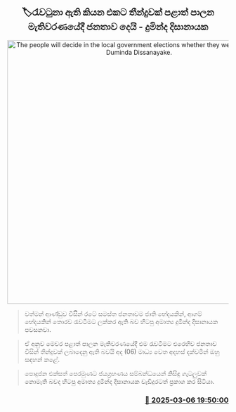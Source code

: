 <p align='center'><b><h2 align='center' title='The people will decide in the local government elections whether they were deceived – Duminda Dissanayake.'>🏷රැවටුනා ඇති කියන එකට තීන්දුවක් පළාත් පාලන මැතිවරණයේදී ජනතාව දෙයි - දුමින්ද දිසානායක</h2></b></p>
<p align='center'><img src='https://helakuru.sgp1.cdn.digitaloceanspaces.com/esana/images/lib/duminda-disanayake-media.jpg' width='600' alt='The people will decide in the local government elections whether they were deceived – Duminda Dissanayake.'></p>

> වත්මන් ආණ්ඩුව විසිින් රටේ සමස්ත ජනතාවම ජාති භේදයකින්, ආගම් භේදයකින් තොරව රැවටීමට ලක්කර ඇති බව හිටපු අමාත්‍ය දුමින්ද දිසානායක පවසනවා.

> ඒ අනුව මෙවර පළාත් පාලන මැතිවරණයේදී එම රැවටීමට එරෙහිව ජනතාව විසින් තීන්දුවක් ලබාදෙනු ඇති බවයි අද (06) මාධ්‍ය වෙත අදහස් දක්වමින් ඔහු සඳහන් කළේ.

> පොදුජන එක්සත් පෙරමුණට ජයග්‍රහණය සම්බන්ධයෙන් කිසිඳු ගැටලුවක් නොමැති බවද හිටපු අමාත්‍ය දුමින්ද දිසානායක වැඩිදුරටත් ප්‍රකාශ කර සිටියා.



<h3 align='right'><a href='https://www.helakuru.lk/esana/p/108096/'>📅 2025-03-06 19:50:00</a></h3>
